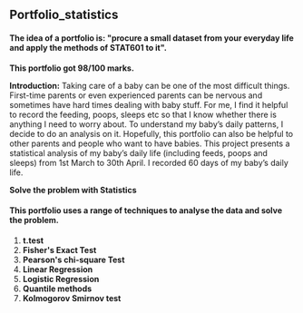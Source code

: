 ## Portfolio_statistics
#### The idea of a portfolio is: "procure a small dataset from your everyday life and apply the methods of STAT601 to it".

**This portfolio got 98/100 marks.**

**Introduction:** Taking care of a baby can be one of the most difficult things. First-time parents or even experienced parents can be nervous and sometimes have hard times dealing with baby stuff. For me, I find it helpful to record the feeding, poops, sleeps etc so that I know whether there is anything I need to worry about. To understand my baby’s daily patterns, I decide to do an analysis on it. Hopefully, this portfolio can also be helpful to other parents and people who want to have babies. This project presents a statistical analysis of my baby’s daily life (including feeds, poops and sleeps) from 1st March to 30th April. I recorded 60 days of my baby’s daily life.

**Solve the problem with Statistics**

#### This portfolio uses a range of techniques to analyse the data and solve the problem.

1. **t.test**
2. **Fisher's Exact Test**
3. **Pearson's chi-square Test**
4. **Linear Regression**
5. **Logistic Regression**
6. **Quantile methods**
7. **Kolmogorov Smirnov test**

